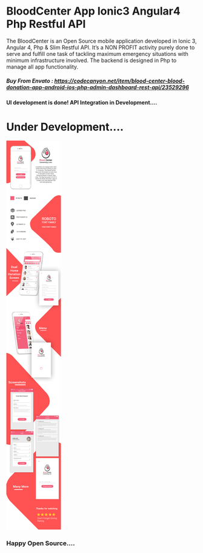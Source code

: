 # BloodCenter App Ionic3 Angular4 Php Restful API

The BloodCenter is an Open Source mobile application developed in Ionic 3, Angular 4, Php & Slim Restful API. It’s a NON PROFIT activity purely done to serve and fulfill one task of tackling maximum emergency situations with minimum infrastructure involved. The backend is designed in Php to manage all app functionality.

##### Buy From Envato : https://codecanyon.net/item/blood-center-blood-donation-app-android-ios-php-admin-dashboard-rest-api/23529296

#### UI development is done! API Integration in Development....

# Under Development....

<img src="promobloodcenter.jpg" />

### Happy Open Source....


